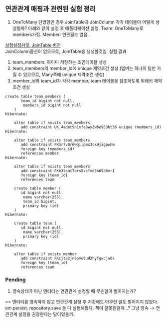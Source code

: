 ## 연관관계 매핑과 관련된 실험 정리

1. OneToMany 단방향인 경우 JoinTable과 JoinColumn 각각 테이블이 어떻게 생성될까? 
아래와 같이 설정 후 애플리케이션 실행. 
Team: OneToMany로 members가짐.
Member: 연관필드 없음.

[실험설정커밋, JoinTable 버전](https://github.com/lee95292/jpa-tests/commit/d66afa18545a51f72c1d52c82440e1b449c86a2e)  
JoinColumn옵션이 없으므로, JoinTable을 생성할것임.
실험 결과 
1. team_members: 아이디 저장하는 조인테이블 생성
2. team_members의 member_id에 unique 제약조건 생성
(멤버는 하나의 팀만 가질 수 있으므로, Many쪽에 unique 제약조건 생성)
3. member_id와 team_id가 각각 member, team 테이블을 참조하도록 외래키 제약조건 생성 
```shell
create table team_members (
       team_id bigint not null,
        members_id bigint not null
    )
Hibernate: 
    
    alter table if exists team_members 
       add constraint UK_4adet9n1mfa8wy3wbe963bt36 unique (members_id)
Hibernate: 
    
    alter table if exists team_members 
       add constraint FK3r7v8r6wqilpmx3ck9jigpwhm 
       foreign key (members_id) 
       references member
Hibernate: 
    
    alter table if exists team_members 
       add constraint FKb3toat7ors5scfmd3n69dhmr1 
       foreign key (team_id) 
       references team
```


```shell
    create table member (
       id bigint not null,
        name varchar(255),
        team_id bigint,
        primary key (id)
    )
Hibernate: 
    
    create table team (
       id bigint not null,
        name varchar(255),
        primary key (id)
    )
Hibernate: 
    
    alter table if exists member 
       add constraint FKcjte2jn9pvo9ud2hyfgwcja0k 
       foreign key (team_id) 
       references team
```
### Pending
1. 영속상태가 아닌 엔티티는 연관관계 설정할 때 무슨일이 벌어지는가?

=> 엔티티를 영속하지 않고 연관관계 설정 후 저장해도 아무런 일도 벌어지지 않았다.
em.persist, repository.save 둘 다 실험해봤다. 책이 잘못된걸까...? 그냥 영속 -> 연관관계 설정을 권장한다는 말이었을까.  